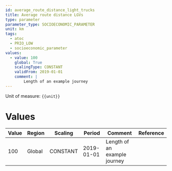 ```yaml
---
id: average_route_distance_light_trucks
title: Average route distance LGVs
type: parameter
parameter_type: SOCIOECONOMIC_PARAMETER
unit: km
tags:
  - atoc
  - PRIO_LOW
  - socioeconomic_parameter
values:
  - value: 100
    global: True
    scalingType: CONSTANT
    validFrom: 2019-01-01
    comment: |
        Length of an example journey
---
```



Unit of measure: `{{unit}}`


# Values


| Value | Region | Scaling | Period | Comment | Reference |
|-------|--------|---------|--------|---------|-----------|
| 100 | Global | CONSTANT | 2019-01-01 | Length of an example journey |  |


